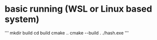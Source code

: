 # basic running (WSL or Linux based system)
'''
mkdir build
cd build
cmake ..
cmake --build .
./hash.exe 
'''
